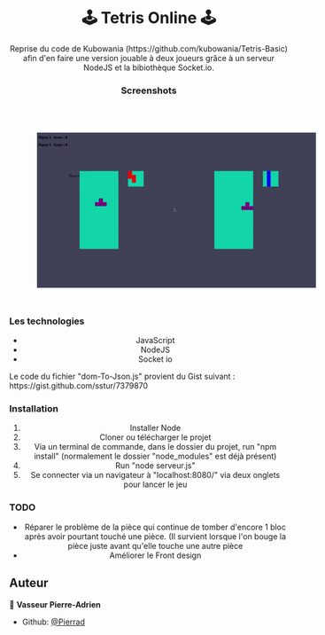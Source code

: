 <h1 align="center"> 🕹 Tetris Online 🕹</h1>

<p align="center"> Reprise du code de Kubowania (https://github.com/kubowania/Tetris-Basic) afin d'en faire une version jouable à 
deux joueurs grâce à un serveur NodeJS et la bibiothèque Socket.io.</p>

<h3 align="center"> Screenshots </h3>
<p align="center">
<img src="https://github.com/Pierrad/Programmation/blob/master/Javascript/Tetris/tetris.gif" style="float :left; margin: 50px;" /> 
</p>

<h3> Les technologies </h3>

<ul align='center'>
  <li> JavaScript </li>
  <li> NodeJS </li>
  <li> Socket io </li>
</ul>  

<p> Le code du fichier "dom-To-Json.js" provient du Gist suivant : https://gist.github.com/sstur/7379870 </p>

<h3> Installation </h3>
<ol align='center'>
  <li> Installer Node </li>
  <li> Cloner ou télécharger le projet </li>
  <li> Via un terminal de commande, dans le dossier du projet, run "npm install" (normalement le dossier "node_modules" est déjà présent) </li>
  <li> Run "node serveur.js" </li>
  <li> Se connecter via un navigateur à "localhost:8080/" via deux onglets pour lancer le jeu </li>
</ol>

<h3> TODO </h3>

<ul align='center'>
  <li> Réparer le problème de la pièce qui continue de tomber d'encore 1 bloc après avoir pourtant touché une pièce. (Il survient lorsque l'on bouge la pièce juste avant qu'elle touche une autre pièce </li>
  <li> Améliorer le Front design </li> 
</ul>  


## Auteur

👤 **Vasseur Pierre-Adrien**

* Github: [@Pierrad](https://github.com/Pierrad)
